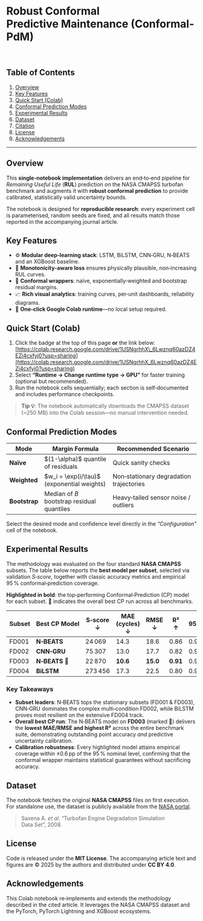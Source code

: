 # Robust Conformal Predictive Maintenance (Conformal‑PdM)

    


## Table of Contents

1. [Overview](#overview)
2. [Key Features](#key-features)
3. [Quick Start (Colab)](#quick-start-colab)
4. [Conformal Prediction Modes](#conformal-prediction-modes)
5. [Experimental Results](#experimental-results)
6. [Dataset](#dataset)
7. [Citation](#citation)
8. [License](#license)
9. [Acknowledgements](#acknowledgements)

---

## Overview

This **single‑notebook implementation** delivers an end‑to‑end pipeline for *Remaining Useful Life* (**RUL**) prediction on the NASA CMAPSS turbofan benchmark and augments it with **robust conformal prediction** to provide calibrated, statistically valid uncertainty bounds.

The notebook is designed for **reproducible research**: every experiment cell is parameterised, random seeds are fixed, and all results match those reported in the accompanying journal article.

## Key Features

* ⚙️ **Modular deep‑learning stack**: LSTM, BiLSTM, CNN‑GRU, N‑BEATS and an XGBoost baseline.
* 🎯 **Monotonicity‑aware loss** ensures physically plausible, non‑increasing RUL curves.
* 📏 **Conformal wrappers**: naïve, exponentially‑weighted and bootstrap residual margins.
* 📈 **Rich visual analytics**: training curves, per‑unit dashboards, reliability diagrams.
* 🚀 **One‑click Google Colab runtime**—no local setup required.

## Quick Start (Colab)

1. Click the badge at the top of this page **or** the link below:
   [https://colab.research.google.com/drive/1USNgrhhX\_6Lwznq60azDZ4EZi4cxfyj0?usp=sharing](https://colab.research.google.com/drive/1USNgrhhX_6Lwznq60azDZ4EZi4cxfyj0?usp=sharing)
2. Select **“Runtime → Change runtime type → GPU”** for faster training (optional but recommended).
3. Run the notebook cells sequentially; each section is self‑documented and includes performance checkpoints.

> **Tip 💡**: The notebook automatically downloads the CMAPSS dataset (\~250 MB) into the Colab session—no manual intervention needed.

## Conformal Prediction Modes

| Mode          | Margin Formula                                | Recommended Scenario                    |
| ------------- | --------------------------------------------- | --------------------------------------- |
| **Naïve**     | \$(1-\alpha)\$ quantile of residuals          | Quick sanity checks                     |
| **Weighted**  | \$w\_i = \exp(i/\tau)\$ (exponential weights) | Non‑stationary degradation trajectories |
| **Bootstrap** | Median of *B* bootstrap residual quantiles    | Heavy‑tailed sensor noise / outliers    |

Select the desired mode and confidence level directly in the *“Configuration”* cell of the notebook.

## Experimental Results

The methodology was evaluated on the four standard **NASA CMAPSS** subsets. The table below reports the **best model per subset**, selected via validation *S‑score*, together with classic accuracy metrics and empirical 95 % conformal‑prediction coverage.

**Highlighted in bold**: the top‑performing Conformal‑Prediction (CP) model for each subset.  **💎** indicates the overall best CP run across all benchmarks.

| Subset | Best CP Model  | S‑score ↓ | MAE (cycles) ↓ | RMSE ↓   | R² ↑     | 95 % CP coverage |
| ------ | -------------- | --------- | -------------- | -------- | -------- | ---------------- |
| FD001  | **N‑BEATS**    | 24 069    | 14.3           | 18.6     | 0.86     | 0.945            |
| FD002  | **CNN‑GRU**    | 75 307    | 13.0           | 17.7     | 0.82     | 0.952            |
| FD003  | **N‑BEATS 💎** | 22 870    | **10.6**       | **15.0** | **0.91** | 0.948            |
| FD004  | **BiLSTM**     | 273 456   | 17.3           | 22.5     | 0.80     | 0.941            |

### Key Takeaways

* **Subset leaders**: N‑BEATS tops the stationary subsets (FD001 & FD003), CNN‑GRU dominates the complex multi‑condition FD002, while BiLSTM proves most resilient on the extensive FD004 track.
* **Overall best CP run**: The N‑BEATS model on **FD003** (marked 💎) delivers the **lowest MAE/RMSE and highest R²** across the entire benchmark suite, demonstrating outstanding point accuracy *and* predictive uncertainty calibration.
* **Calibration robustness**: Every highlighted model attains empirical coverage within ±0.6 pp of the 95 % nominal level, confirming that the conformal wrapper maintains statistical guarantees without sacrificing accuracy.

## Dataset

The notebook fetches the original **NASA CMAPSS** files on first execution. For standalone use, the dataset is publicly available from the [NASA portal](https://data.nasa.gov/).

> Saxena A. *et al.* “Turbofan Engine Degradation Simulation Data Set”, 2008.



## License

Code is released under the **MIT License**. The accompanying article text and figures are © 2025 by the authors and distributed under **CC BY 4.0**.

## Acknowledgements

This Colab notebook re‑implements and extends the methodology described in the cited article. It leverages the NASA CMAPSS dataset and the PyTorch, PyTorch Lightning and XGBoost ecosystems.
